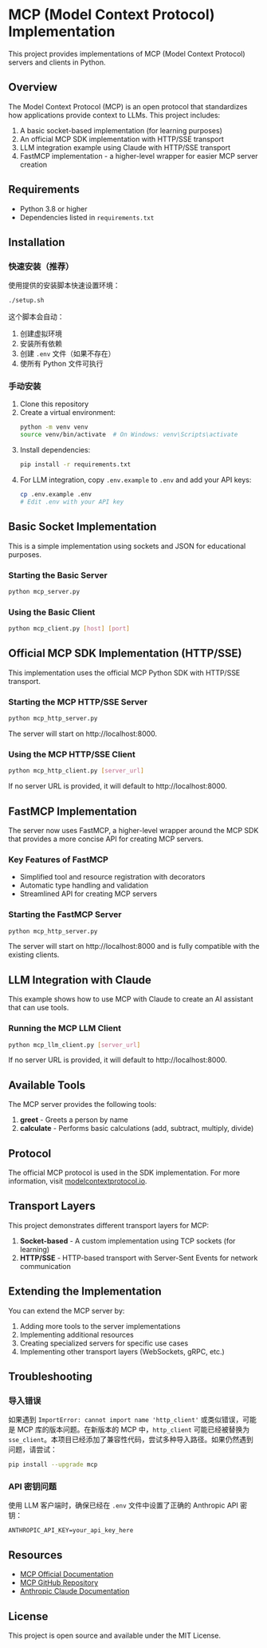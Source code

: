 # MCP (Model Context Protocol) Implementation

This project provides implementations of MCP (Model Context Protocol) servers and clients in Python.

## Overview

The Model Context Protocol (MCP) is an open protocol that standardizes how applications provide context to LLMs. This project includes:

1. A basic socket-based implementation (for learning purposes)
2. An official MCP SDK implementation with HTTP/SSE transport
3. LLM integration example using Claude with HTTP/SSE transport
4. FastMCP implementation - a higher-level wrapper for easier MCP server creation

## Requirements

- Python 3.8 or higher
- Dependencies listed in `requirements.txt`

## Installation

### 快速安装（推荐）

使用提供的安装脚本快速设置环境：

```bash
./setup.sh
```

这个脚本会自动：
1. 创建虚拟环境
2. 安装所有依赖
3. 创建 `.env` 文件（如果不存在）
4. 使所有 Python 文件可执行

### 手动安装

1. Clone this repository
2. Create a virtual environment:
   ```bash
   python -m venv venv
   source venv/bin/activate  # On Windows: venv\Scripts\activate
   ```
3. Install dependencies:
   ```bash
   pip install -r requirements.txt
   ```
4. For LLM integration, copy `.env.example` to `.env` and add your API keys:
   ```bash
   cp .env.example .env
   # Edit .env with your API key
   ```

## Basic Socket Implementation

This is a simple implementation using sockets and JSON for educational purposes.

### Starting the Basic Server

```bash
python mcp_server.py
```

### Using the Basic Client

```bash
python mcp_client.py [host] [port]
```

## Official MCP SDK Implementation (HTTP/SSE)

This implementation uses the official MCP Python SDK with HTTP/SSE transport.

### Starting the MCP HTTP/SSE Server

```bash
python mcp_http_server.py
```

The server will start on http://localhost:8000.

### Using the MCP HTTP/SSE Client

```bash
python mcp_http_client.py [server_url]
```

If no server URL is provided, it will default to http://localhost:8000.

## FastMCP Implementation

The server now uses FastMCP, a higher-level wrapper around the MCP SDK that provides a more concise API for creating MCP servers.

### Key Features of FastMCP

- Simplified tool and resource registration with decorators
- Automatic type handling and validation
- Streamlined API for creating MCP servers

### Starting the FastMCP Server

```bash
python mcp_http_server.py
```

The server will start on http://localhost:8000 and is fully compatible with the existing clients.

## LLM Integration with Claude

This example shows how to use MCP with Claude to create an AI assistant that can use tools.

### Running the MCP LLM Client

```bash
python mcp_llm_client.py [server_url]
```

If no server URL is provided, it will default to http://localhost:8000.

## Available Tools

The MCP server provides the following tools:

1. **greet** - Greets a person by name
2. **calculate** - Performs basic calculations (add, subtract, multiply, divide)

## Protocol

The official MCP protocol is used in the SDK implementation. For more information, visit [modelcontextprotocol.io](https://modelcontextprotocol.io).

## Transport Layers

This project demonstrates different transport layers for MCP:

1. **Socket-based** - A custom implementation using TCP sockets (for learning)
2. **HTTP/SSE** - HTTP-based transport with Server-Sent Events for network communication

## Extending the Implementation

You can extend the MCP server by:

1. Adding more tools to the server implementations
2. Implementing additional resources
3. Creating specialized servers for specific use cases
4. Implementing other transport layers (WebSockets, gRPC, etc.)

## Troubleshooting

### 导入错误

如果遇到 `ImportError: cannot import name 'http_client'` 或类似错误，可能是 MCP 库的版本问题。在新版本的 MCP 中，`http_client` 可能已经被替换为 `sse_client`。本项目已经添加了兼容性代码，尝试多种导入路径。如果仍然遇到问题，请尝试：

```bash
pip install --upgrade mcp
```

### API 密钥问题

使用 LLM 客户端时，确保已经在 `.env` 文件中设置了正确的 Anthropic API 密钥：

```
ANTHROPIC_API_KEY=your_api_key_here
```

## Resources

- [MCP Official Documentation](https://modelcontextprotocol.io)
- [MCP GitHub Repository](https://github.com/modelcontextprotocol)
- [Anthropic Claude Documentation](https://docs.anthropic.com)

## License

This project is open source and available under the MIT License.
